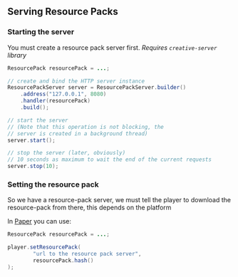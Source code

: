 ## Serving Resource Packs

### Starting the server

You must create a resource pack server first. *Requires `creative-server` library*

```java
ResourcePack resourcePack = ...;

// create and bind the HTTP server instance
ResourcePackServer server = ResourcePackServer.builder()
    .address("127.0.0.1", 8080)
    .handler(resourcePack)
    .build();

// start the server
// (Note that this operation is not blocking, the
// server is created in a background thread)
server.start();

// stop the server (later, obviously)
// 10 seconds as maximum to wait the end of the current requests
server.stop(10);
```


### Setting the resource pack

So we have a resource-pack server, we must tell the player to download
the resource-pack from there, this depends on the platform

In [Paper](https://papermc.io/) you can use:

```java
ResourcePack resourcePack = ...;

player.setResourcePack(
        "url to the resource pack server",
        resourcePack.hash()
);
```